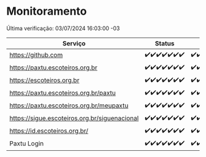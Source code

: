 # Monitoramento

Última verificação: 03/07/2024 16:03:00 -03

|Serviço|Status|Últimas 24h|
|---|---|---|
|https://github.com|<span title="2024-06-26: OK=24">✔️</span><span title="2024-06-27: OK=24">✔️</span><span title="2024-06-28: OK=24">✔️</span><span title="2024-06-29: OK=24">✔️</span><span title="2024-06-30: OK=24">✔️</span><span title="2024-07-01: OK=23">✔️</span><span title="2024-07-02: OK=19">✔️</span>|<span title="02/07/2024 16:07:00 -03 : 200">✔️</span><span title="02/07/2024 17:07:00 -03 : 200">✔️</span><span title="02/07/2024 18:06:00 -03 : 200">✔️</span><span title="02/07/2024 19:07:00 -03 : 200">✔️</span><span title="02/07/2024 20:06:00 -03 : 200">✔️</span><span title="02/07/2024 21:33:00 -03 : 200">✔️</span><span title="02/07/2024 22:54:00 -03 : 200">✔️</span><span title="02/07/2024 23:25:00 -03 : 200">✔️</span><span title="03/07/2024 00:08:00 -03 : 200">✔️</span><span title="03/07/2024 01:08:00 -03 : 200">✔️</span><span title="03/07/2024 02:07:00 -03 : 200">✔️</span><span title="03/07/2024 03:11:00 -03 : 200">✔️</span><span title="03/07/2024 04:07:00 -03 : 200">✔️</span><span title="03/07/2024 05:10:00 -03 : 200">✔️</span><span title="03/07/2024 06:07:00 -03 : 200">✔️</span><span title="03/07/2024 07:08:00 -03 : 200">✔️</span><span title="03/07/2024 08:06:00 -03 : 200">✔️</span><span title="03/07/2024 09:13:00 -03 : 200">✔️</span><span title="03/07/2024 10:10:00 -03 : 200">✔️</span><span title="03/07/2024 11:07:00 -03 : 200">✔️</span><span title="03/07/2024 12:07:00 -03 : 200">✔️</span><span title="03/07/2024 13:09:00 -03 : 200">✔️</span><span title="03/07/2024 14:03:00 -03 : 200">✔️</span><span title="03/07/2024 15:08:00 -03 : 200">✔️</span><span title="03/07/2024 16:03:00 -03 : 200">✔️</span>|
|https://paxtu.escoteiros.org.br|<span title="2024-06-26: OK=24">✔️</span><span title="2024-06-27: OK=24">✔️</span><span title="2024-06-28: OK=24">✔️</span><span title="2024-06-29: OK=24">✔️</span><span title="2024-06-30: OK=24">✔️</span><span title="2024-07-01: OK=23">✔️</span><span title="2024-07-02: OK=19">✔️</span>|<span title="02/07/2024 16:07:00 -03 : 200">✔️</span><span title="02/07/2024 17:07:00 -03 : 200">✔️</span><span title="02/07/2024 18:06:00 -03 : 200">✔️</span><span title="02/07/2024 19:07:00 -03 : 200">✔️</span><span title="02/07/2024 20:06:00 -03 : 200">✔️</span><span title="02/07/2024 21:33:00 -03 : 200">✔️</span><span title="02/07/2024 22:54:00 -03 : 200">✔️</span><span title="02/07/2024 23:25:00 -03 : 200">✔️</span><span title="03/07/2024 00:08:00 -03 : 200">✔️</span><span title="03/07/2024 01:08:00 -03 : 200">✔️</span><span title="03/07/2024 02:07:00 -03 : 200">✔️</span><span title="03/07/2024 03:11:00 -03 : 200">✔️</span><span title="03/07/2024 04:07:00 -03 : 200">✔️</span><span title="03/07/2024 05:10:00 -03 : 200">✔️</span><span title="03/07/2024 06:07:00 -03 : 200">✔️</span><span title="03/07/2024 07:08:00 -03 : 200">✔️</span><span title="03/07/2024 08:06:00 -03 : 200">✔️</span><span title="03/07/2024 09:13:00 -03 : 200">✔️</span><span title="03/07/2024 10:10:00 -03 : 200">✔️</span><span title="03/07/2024 11:07:00 -03 : 200">✔️</span><span title="03/07/2024 12:07:00 -03 : 200">✔️</span><span title="03/07/2024 13:09:00 -03 : 200">✔️</span><span title="03/07/2024 14:03:00 -03 : 200">✔️</span><span title="03/07/2024 15:08:00 -03 : 200">✔️</span><span title="03/07/2024 16:03:00 -03 : 200">✔️</span>|
|https://escoteiros.org.br|<span title="2024-06-26: OK=24">✔️</span><span title="2024-06-27: OK=24">✔️</span><span title="2024-06-28: OK=24">✔️</span><span title="2024-06-29: OK=24">✔️</span><span title="2024-06-30: OK=24">✔️</span><span title="2024-07-01: OK=23">✔️</span><span title="2024-07-02: OK=19">✔️</span>|<span title="02/07/2024 16:07:00 -03 : 200">✔️</span><span title="02/07/2024 17:07:00 -03 : 200">✔️</span><span title="02/07/2024 18:06:00 -03 : 200">✔️</span><span title="02/07/2024 19:07:00 -03 : 200">✔️</span><span title="02/07/2024 20:06:00 -03 : 200">✔️</span><span title="02/07/2024 21:33:00 -03 : 200">✔️</span><span title="02/07/2024 22:54:00 -03 : 200">✔️</span><span title="02/07/2024 23:25:00 -03 : 200">✔️</span><span title="03/07/2024 00:08:00 -03 : 200">✔️</span><span title="03/07/2024 01:08:00 -03 : 200">✔️</span><span title="03/07/2024 02:07:00 -03 : 200">✔️</span><span title="03/07/2024 03:11:00 -03 : 200">✔️</span><span title="03/07/2024 04:07:00 -03 : 200">✔️</span><span title="03/07/2024 05:10:00 -03 : 200">✔️</span><span title="03/07/2024 06:07:00 -03 : 200">✔️</span><span title="03/07/2024 07:08:00 -03 : 200">✔️</span><span title="03/07/2024 08:06:00 -03 : 0">❌</span><span title="03/07/2024 09:13:00 -03 : 200">✔️</span><span title="03/07/2024 10:10:00 -03 : 200">✔️</span><span title="03/07/2024 11:07:00 -03 : 200">✔️</span><span title="03/07/2024 12:07:00 -03 : 200">✔️</span><span title="03/07/2024 13:09:00 -03 : 200">✔️</span><span title="03/07/2024 14:03:00 -03 : 200">✔️</span><span title="03/07/2024 15:08:00 -03 : 200">✔️</span><span title="03/07/2024 16:03:00 -03 : 200">✔️</span>|
|https://paxtu.escoteiros.org.br/paxtu|<span title="2024-06-26: OK=24">✔️</span><span title="2024-06-27: OK=24">✔️</span><span title="2024-06-28: OK=24">✔️</span><span title="2024-06-29: OK=24">✔️</span><span title="2024-06-30: OK=24">✔️</span><span title="2024-07-01: OK=23">✔️</span><span title="2024-07-02: OK=19">✔️</span>|<span title="02/07/2024 16:07:00 -03 : 200">✔️</span><span title="02/07/2024 17:07:00 -03 : 200">✔️</span><span title="02/07/2024 18:06:00 -03 : 200">✔️</span><span title="02/07/2024 19:07:00 -03 : 200">✔️</span><span title="02/07/2024 20:06:00 -03 : 200">✔️</span><span title="02/07/2024 21:33:00 -03 : 200">✔️</span><span title="02/07/2024 22:54:00 -03 : 200">✔️</span><span title="02/07/2024 23:25:00 -03 : 200">✔️</span><span title="03/07/2024 00:08:00 -03 : 200">✔️</span><span title="03/07/2024 01:08:00 -03 : 200">✔️</span><span title="03/07/2024 02:07:00 -03 : 200">✔️</span><span title="03/07/2024 03:11:00 -03 : 200">✔️</span><span title="03/07/2024 04:07:00 -03 : 200">✔️</span><span title="03/07/2024 05:10:00 -03 : 200">✔️</span><span title="03/07/2024 06:07:00 -03 : 200">✔️</span><span title="03/07/2024 07:08:00 -03 : 200">✔️</span><span title="03/07/2024 08:06:00 -03 : 200">✔️</span><span title="03/07/2024 09:13:00 -03 : 200">✔️</span><span title="03/07/2024 10:10:00 -03 : 200">✔️</span><span title="03/07/2024 11:07:00 -03 : 200">✔️</span><span title="03/07/2024 12:07:00 -03 : 200">✔️</span><span title="03/07/2024 13:09:00 -03 : 200">✔️</span><span title="03/07/2024 14:03:00 -03 : 200">✔️</span><span title="03/07/2024 15:09:00 -03 : 200">✔️</span><span title="03/07/2024 16:03:00 -03 : 200">✔️</span>|
|https://paxtu.escoteiros.org.br/meupaxtu|<span title="2024-06-26: OK=24">✔️</span><span title="2024-06-27: OK=24">✔️</span><span title="2024-06-28: OK=24">✔️</span><span title="2024-06-29: OK=24">✔️</span><span title="2024-06-30: OK=24">✔️</span><span title="2024-07-01: OK=23">✔️</span><span title="2024-07-02: OK=19">✔️</span>|<span title="02/07/2024 16:07:00 -03 : 200">✔️</span><span title="02/07/2024 17:07:00 -03 : 200">✔️</span><span title="02/07/2024 18:06:00 -03 : 200">✔️</span><span title="02/07/2024 19:07:00 -03 : 200">✔️</span><span title="02/07/2024 20:06:00 -03 : 200">✔️</span><span title="02/07/2024 21:33:00 -03 : 200">✔️</span><span title="02/07/2024 22:54:00 -03 : 200">✔️</span><span title="02/07/2024 23:25:00 -03 : 200">✔️</span><span title="03/07/2024 00:08:00 -03 : 200">✔️</span><span title="03/07/2024 01:08:00 -03 : 200">✔️</span><span title="03/07/2024 02:07:00 -03 : 200">✔️</span><span title="03/07/2024 03:11:00 -03 : 200">✔️</span><span title="03/07/2024 04:07:00 -03 : 200">✔️</span><span title="03/07/2024 05:10:00 -03 : 200">✔️</span><span title="03/07/2024 06:07:00 -03 : 200">✔️</span><span title="03/07/2024 07:08:00 -03 : 200">✔️</span><span title="03/07/2024 08:06:00 -03 : 200">✔️</span><span title="03/07/2024 09:13:00 -03 : 200">✔️</span><span title="03/07/2024 10:10:00 -03 : 200">✔️</span><span title="03/07/2024 11:07:00 -03 : 200">✔️</span><span title="03/07/2024 12:07:00 -03 : 200">✔️</span><span title="03/07/2024 13:09:00 -03 : 200">✔️</span><span title="03/07/2024 14:03:00 -03 : 200">✔️</span><span title="03/07/2024 15:09:00 -03 : 200">✔️</span><span title="03/07/2024 16:03:00 -03 : 200">✔️</span>|
|https://sigue.escoteiros.org.br/siguenacional|<span title="2024-06-26: OK=24">✔️</span><span title="2024-06-27: OK=24">✔️</span><span title="2024-06-28: OK=24">✔️</span><span title="2024-06-29: OK=24">✔️</span><span title="2024-06-30: OK=24">✔️</span><span title="2024-07-01: OK=23">✔️</span><span title="2024-07-02: OK=19">✔️</span>|<span title="02/07/2024 16:07:00 -03 : 200">✔️</span><span title="02/07/2024 17:07:00 -03 : 200">✔️</span><span title="02/07/2024 18:06:00 -03 : 200">✔️</span><span title="02/07/2024 19:07:00 -03 : 200">✔️</span><span title="02/07/2024 20:06:00 -03 : 200">✔️</span><span title="02/07/2024 21:33:00 -03 : 200">✔️</span><span title="02/07/2024 22:54:00 -03 : 200">✔️</span><span title="02/07/2024 23:25:00 -03 : 200">✔️</span><span title="03/07/2024 00:08:00 -03 : 200">✔️</span><span title="03/07/2024 01:08:00 -03 : 200">✔️</span><span title="03/07/2024 02:07:00 -03 : 200">✔️</span><span title="03/07/2024 03:11:00 -03 : 200">✔️</span><span title="03/07/2024 04:07:00 -03 : 200">✔️</span><span title="03/07/2024 05:10:00 -03 : 200">✔️</span><span title="03/07/2024 06:07:00 -03 : 200">✔️</span><span title="03/07/2024 07:08:00 -03 : 200">✔️</span><span title="03/07/2024 08:06:00 -03 : 200">✔️</span><span title="03/07/2024 09:13:00 -03 : 200">✔️</span><span title="03/07/2024 10:10:00 -03 : 200">✔️</span><span title="03/07/2024 11:07:00 -03 : 200">✔️</span><span title="03/07/2024 12:07:00 -03 : 200">✔️</span><span title="03/07/2024 13:09:00 -03 : 200">✔️</span><span title="03/07/2024 14:03:00 -03 : 200">✔️</span><span title="03/07/2024 15:09:00 -03 : 200">✔️</span><span title="03/07/2024 16:03:00 -03 : 200">✔️</span>|
|https://id.escoteiros.org.br/|<span title="2024-06-26: OK=24">✔️</span><span title="2024-06-27: OK=24">✔️</span><span title="2024-06-28: OK=24">✔️</span><span title="2024-06-29: OK=24">✔️</span><span title="2024-06-30: OK=24">✔️</span><span title="2024-07-01: OK=23">✔️</span><span title="2024-07-02: OK=19">✔️</span>|<span title="02/07/2024 16:07:00 -03 : 200">✔️</span><span title="02/07/2024 17:07:00 -03 : 200">✔️</span><span title="02/07/2024 18:06:00 -03 : 200">✔️</span><span title="02/07/2024 19:07:00 -03 : 200">✔️</span><span title="02/07/2024 20:06:00 -03 : 200">✔️</span><span title="02/07/2024 21:33:00 -03 : 200">✔️</span><span title="02/07/2024 22:54:00 -03 : 200">✔️</span><span title="02/07/2024 23:25:00 -03 : 200">✔️</span><span title="03/07/2024 00:08:00 -03 : 200">✔️</span><span title="03/07/2024 01:08:00 -03 : 200">✔️</span><span title="03/07/2024 02:07:00 -03 : 200">✔️</span><span title="03/07/2024 03:11:00 -03 : 200">✔️</span><span title="03/07/2024 04:07:00 -03 : 200">✔️</span><span title="03/07/2024 05:10:00 -03 : 200">✔️</span><span title="03/07/2024 06:07:00 -03 : 200">✔️</span><span title="03/07/2024 07:08:00 -03 : 200">✔️</span><span title="03/07/2024 08:06:00 -03 : 200">✔️</span><span title="03/07/2024 09:13:00 -03 : 200">✔️</span><span title="03/07/2024 10:10:00 -03 : 200">✔️</span><span title="03/07/2024 11:07:00 -03 : 200">✔️</span><span title="03/07/2024 12:07:00 -03 : 200">✔️</span><span title="03/07/2024 13:09:00 -03 : 200">✔️</span><span title="03/07/2024 14:03:00 -03 : 200">✔️</span><span title="03/07/2024 15:09:00 -03 : 200">✔️</span><span title="03/07/2024 16:03:00 -03 : 200">✔️</span>|
|Paxtu Login|<span title="2024-06-26: OK=24">✔️</span><span title="2024-06-27: OK=24">✔️</span><span title="2024-06-28: OK=24">✔️</span><span title="2024-06-29: OK=24">✔️</span><span title="2024-06-30: OK=24">✔️</span><span title="2024-07-01: OK=23">✔️</span><span title="2024-07-02: OK=19">✔️</span>|<span title="02/07/2024 16:07:00 -03 : 200">✔️</span><span title="02/07/2024 17:07:00 -03 : 200">✔️</span><span title="02/07/2024 18:06:00 -03 : 200">✔️</span><span title="02/07/2024 19:07:00 -03 : 200">✔️</span><span title="02/07/2024 20:06:00 -03 : 200">✔️</span><span title="02/07/2024 21:33:00 -03 : 200">✔️</span><span title="02/07/2024 22:54:00 -03 : 200">✔️</span><span title="02/07/2024 23:25:00 -03 : 200">✔️</span><span title="03/07/2024 00:08:00 -03 : 200">✔️</span><span title="03/07/2024 01:08:00 -03 : 200">✔️</span><span title="03/07/2024 02:07:00 -03 : 200">✔️</span><span title="03/07/2024 03:11:00 -03 : 200">✔️</span><span title="03/07/2024 04:07:00 -03 : 200">✔️</span><span title="03/07/2024 05:10:00 -03 : 200">✔️</span><span title="03/07/2024 06:07:00 -03 : 200">✔️</span><span title="03/07/2024 07:08:00 -03 : 200">✔️</span><span title="03/07/2024 08:06:00 -03 : 200">✔️</span><span title="03/07/2024 09:13:00 -03 : 200">✔️</span><span title="03/07/2024 10:10:00 -03 : 200">✔️</span><span title="03/07/2024 11:07:00 -03 : 200">✔️</span><span title="03/07/2024 12:07:00 -03 : 200">✔️</span><span title="03/07/2024 13:09:00 -03 : 200">✔️</span><span title="03/07/2024 14:03:00 -03 : 200">✔️</span><span title="03/07/2024 15:09:00 -03 : 200">✔️</span><span title="03/07/2024 16:03:00 -03 : 200">✔️</span>|
